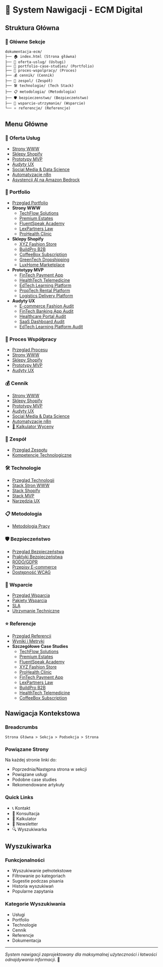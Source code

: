 # 🧭 System Nawigacji - ECM Digital

## Struktura Główna

### 📁 Główne Sekcje
```
dokumentacja-ecm/
├── 🏠 index.html (Strona główna)
├── 🎯 oferta-uslug/ (Usługi)
├── 📂 portfolio-case-studies/ (Portfolio)
├── 🔄 proces-wspolpracy/ (Proces)
├── 💰 cennik/ (Cennik)
├── 👥 zespol/ (Zespół)
├── 🛠️ technologie/ (Tech Stack)
├── 📋 metodologia/ (Metodologia)
├── 🛡️ bezpieczenstwo/ (Bezpieczeństwo)
├── 🔧 wsparcie-utrzymanie/ (Wsparcie)
└── ⭐ referencje/ (Referencje)
```

## Menu Główne

### 🎯 Oferta Usług
- [Strony WWW](oferta-uslug/strony-www/README.md)
- [Sklepy Shopify](oferta-uslug/sklepy-shopify/README.md)
- [Prototypy MVP](oferta-uslug/prototypy-mvp/README.md)
- [Audyty UX](oferta-uslug/audyty-ux/README.md)
- [Social Media & Data Science](oferta-uslug/social-media-data-science/README.md)
- [Automatyzacje n8n](oferta-uslug/automatyzacje-n8n/README.md)
- [Asystencji AI na Amazon Bedrock](oferta-uslug/asystencja-ai-bedrock/index.html)

### 📂 Portfolio
- [Przegląd Portfolio](portfolio-case-studies/README.md)
- **Strony WWW**
  - [TechFlow Solutions](portfolio-case-studies/www/techflow-solutions.md)
  - [Premium Estates](portfolio-case-studies/www/premium-estates.md)
  - [FluentSpeak Academy](portfolio-case-studies/www/fluentspeak-academy.md)
  - [LexPartners Law](portfolio-case-studies/www/lexpartners-law.md)
  - [ProHealth Clinic](portfolio-case-studies/www/prohealth-clinic.md)
- **Sklepy Shopify**
  - [XYZ Fashion Store](portfolio-case-studies/shopify/xyz-fashion-store.md)
  - [BuildPro B2B](portfolio-case-studies/shopify/buildpro-b2b.md)
  - [CoffeeBox Subscription](portfolio-case-studies/shopify/coffeebox-subscription.md)
  - [GreenTech Dropshipping](portfolio-case-studies/shopify/greentech-dropshipping.md)
  - [LuxHome Marketplace](portfolio-case-studies/shopify/luxhome-marketplace.md)
- **Prototypy MVP**
  - [FinTech Payment App](portfolio-case-studies/mvp/fintech-payment-app.md)
  - [HealthTech Telemedicine](portfolio-case-studies/mvp/healthtech-telemedicine.md)
  - [EdTech Learning Platform](portfolio-case-studies/mvp/edtech-learning-platform.md)
  - [PropTech Rental Platform](portfolio-case-studies/mvp/proptech-rental-platform.md)
  - [Logistics Delivery Platform](portfolio-case-studies/mvp/logistics-delivery-platform.md)
- **Audyty UX**
  - [E-commerce Fashion Audit](portfolio-case-studies/ux/ecommerce-fashion-audit.md)
  - [FinTech Banking App Audit](portfolio-case-studies/ux/fintech-banking-app-audit.md)
  - [Healthcare Portal Audit](portfolio-case-studies/ux/healthcare-portal-audit.md)
  - [SaaS Dashboard Audit](portfolio-case-studies/ux/saas-dashboard-audit.md)
  - [EdTech Learning Platform Audit](portfolio-case-studies/ux/edtech-learning-platform-audit.md)

### 🔄 Proces Współpracy
- [Przegląd Procesu](proces-wspolpracy/README.md)
- [Strony WWW](proces-wspolpracy/strony-www/README.md)
- [Sklepy Shopify](proces-wspolpracy/sklepy-shopify/README.md)
- [Prototypy MVP](proces-wspolpracy/prototypy-mvp/README.md)
- [Audyty UX](proces-wspolpracy/audyty-ux/README.md)

### 💰 Cennik
- [Strony WWW](cennik/strony-www.md)
- [Sklepy Shopify](cennik/sklepy-shopify.md)
- [Prototypy MVP](cennik/prototypy-mvp.md)
- [Audyty UX](cennik/audyty-ux.md)
- [Social Media & Data Science](cennik/social-media-data-science.md)
- [Automatyzacje n8n](cennik/automatyzacje-n8n.md)
- [🧮 Kalkulator Wyceny](cennik/kalkulator.html)

### 👥 Zespół
- [Przegląd Zespołu](zespol/README.md)
- [Kompetencje Technologiczne](zespol/kompetencje-technologiczne.md)

### 🛠️ Technologie
- [Przegląd Technologii](technologie/README.md)
- [Stack Stron WWW](technologie/stack-stron-www.md)
- [Stack Shopify](technologie/stack-shopify.md)
- [Stack MVP](technologie/stack-mvp.md)
- [Narzędzia UX](technologie/narzedzia-ux.md)

### 📋 Metodologia
- [Metodologia Pracy](metodologia/README.md)

### 🛡️ Bezpieczeństwo
- [Przegląd Bezpieczeństwa](bezpieczenstwo/README.md)
- [Praktyki Bezpieczeństwa](bezpieczenstwo/praktyki-bezpieczenstwa.md)
- [RODO/GDPR](bezpieczenstwo/rodo-gdpr.md)
- [Przepisy E-commerce](bezpieczenstwo/przepisy-ecommerce.md)
- [Dostępność WCAG](bezpieczenstwo/dostepnosc-wcag.md)

### 🔧 Wsparcie
- [Przegląd Wsparcia](wsparcie-utrzymanie/README.md)
- [Pakiety Wsparcia](wsparcie-utrzymanie/pakiety-wsparcia.md)
- [SLA](wsparcie-utrzymanie/sla.md)
- [Utrzymanie Techniczne](wsparcie-utrzymanie/utrzymanie-techniczne.md)

### ⭐ Referencje
- [Przegląd Referencji](referencje/README.md)
- [Wyniki i Metryki](referencje/wyniki-i-metryki.md)
- **Szczegółowe Case Studies**
  - [TechFlow Solutions](referencje/techflow-solutions.md)
  - [Premium Estates](referencje/premium-estates.md)
  - [FluentSpeak Academy](referencje/fluentspeak-academy.md)
  - [XYZ Fashion Store](referencje/xyz-fashion-store.md)
  - [ProHealth Clinic](referencje/prohealth-clinic.md)
  - [FinTech Payment App](referencje/fintech-payment-app.md)
  - [LexPartners Law](referencje/lexpartners-law.md)
  - [BuildPro B2B](referencje/buildpro-b2b.md)
  - [HealthTech Telemedicine](referencje/healthtech-telemedicine.md)
  - [CoffeeBox Subscription](referencje/coffeebox-subscription.md)

## Nawigacja Kontekstowa

### Breadcrumbs
```
Strona Główna > Sekcja > Podsekcja > Strona
```

### Powiązane Strony
Na każdej stronie linki do:
- Poprzednia/Następna strona w sekcji
- Powiązane usługi
- Podobne case studies
- Rekomendowane artykuły

### Quick Links
- 📞 Kontakt
- 💬 Konsultacja
- 🧮 Kalkulator
- 📧 Newsletter
- 🔍 Wyszukiwarka

## Wyszukiwarka

### Funkcjonalności
- Wyszukiwanie pełnotekstowe
- Filtrowanie po kategoriach
- Sugestie podczas pisania
- Historia wyszukiwań
- Popularne zapytania

### Kategorie Wyszukiwania
- Usługi
- Portfolio
- Technologie
- Cennik
- Referencje
- Dokumentacja

---

*System nawigacji zaprojektowany dla maksymalnej użyteczności i łatwości odnajdywania informacji.* 🧭